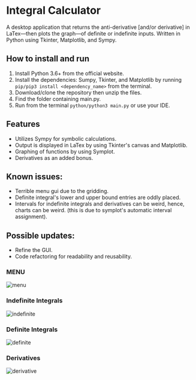 # Integral Calculator 

A desktop application that returns the anti-derivative [and/or derivative] in LaTex—then plots the graph—of definite or indefinite inputs. Written in Python using Tkinter, Matplotlib, and Sympy. 

## How to install and run
1. Install Python 3.6+ from the official website.
2. Install the dependencies: Sumpy, Tkinter, and Matplotlib by running `pip/pip3 install <dependency_name>` from the terminal.
3. Download/clone the repository then unzip the files.
4. Find the folder containing main.py.
5. Run from the terminal `python/python3 main.py` or use your IDE.

## Features
* Utilizes Sympy for symbolic calculations.
* Output is displayed in LaTex by using Tkinter's canvas and Matplotlib.
* Graphing of functions by using Symplot.
* Derivatives as an added bonus.

## Known issues:
* Terrible menu gui due to the gridding.
* Definite integral's lower and upper bound entries are oddly placed.
* Intervals for indefinite integrals and derivatives can be weird, hence, charts can be weird. (this is due to symplot's automatic interval assignment).

## Possible updates:
* Refine the GUI.
* Code refactoring for readability and reusability.

### MENU
![menu](https://i.ibb.co/J2c62pd/1.png)
### Indefinite Integrals
![indefinite](https://i.ibb.co/RYfyMxp/calc.png)
### Definite Integrals
![definite](https://i.ibb.co/VMj8Bfy/2.png)
### Derivatives
![derivative](https://i.ibb.co/fMLdkym/3.png)

